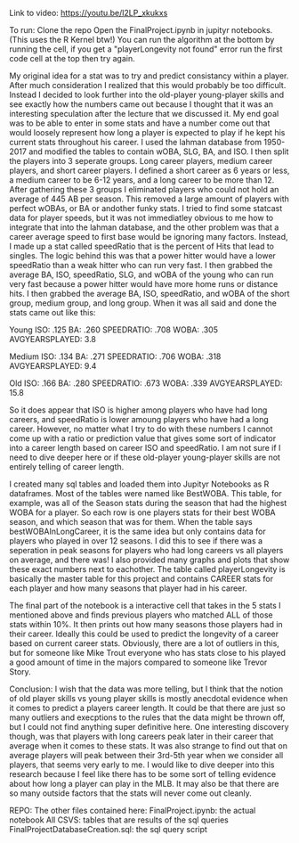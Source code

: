 Link to video: https://youtu.be/l2LP_xkukxs

To run: 
Clone the repo
Open the FinalProject.ipynb in jupityr notebooks. (This uses the R Kernel btw!)
You can run the algorithm at the bottom by running the cell, if you get a "playerLongevity not found" error run the first code cell at the top then 
	try again.

My original idea for a stat was to try and predict consistancy within a player. After
much consideration I realized that this would probably be too difficult. Instead I 
decided to look further into the old-player young-player skills and see exactly how
the numbers came out because I thought that it was an interesting speculation after 
the lecture that we discussed it. My end goal was to be able to enter in some stats
and have a number come out that would loosely represent how long a player is expected to 
play if he kept his current stats throughout his career. I used the lahman database from
1950-2017 and modified the tables to contain wOBA, SLG, BA, and ISO. I then split the players into 3 seperate groups. Long career players, medium career players, and short career players. 
I defined a short career as 6 years or less, a medium career to be 6-12 years, and a long 
career to be more than 12. After gathering these 3 groups I eliminated players who could 
not hold an average of 445 AB per season. This removed a large amount of players with perfect 
wOBAs, or BA or andother funky stats. I tried to find some statcast data for player speeds, but it 
was not immediatley obvious to me how to integrate that into the lahman database, and the other 
problem was that a career average speed to first base would be ignoring many factors. 
Instead, I made up a stat called speedRatio that is the percent of Hits that lead to singles.
The logic behind this was that a power hitter would have a lower speedRatio than a weak hitter
who can run very fast. I then grabbed the average BA, ISO, speedRatio, SLG, and wOBA of the young
who can run very fast because a power hitter would have more home runs or distance hits. 
I then grabbed the average BA, ISO, speedRatio, and wOBA of the short group, medium group, and long group. When it was all said and done the stats came out like 
this:

Young 
ISO: .125 BA: .260 SPEEDRATIO: .708 WOBA: .305 AVGYEARSPLAYED: 3.8

Medium
ISO: .134 BA: .271 SPEEDRATIO: .706 WOBA: .318 AVGYEARSPLAYED: 9.4

Old
ISO: .166 BA: .280 SPEEDRATIO: .673 WOBA: .339 AVGYEARSPLAYED: 15.8

So it does appear that ISO is higher among players who have had long careers, and speedRatio
is lower amoung players who have had a long career. However, no matter what I try to do 
with these numbers I cannot come up with a ratio or prediction value that gives some sort of
indicator into a career length based on career ISO and speedRatio. I am not sure if I need
to dive deeper here or if these old-player young-player skills are not entirely telling of
career length. 

I created many sql tables and loaded them into Jupityr Notebooks as R dataframes. Most of 
the tables were named like BestWOBA. This table, for example, was all of the Season stats
during the season that had the highest WOBA for a player. So each row is one players stats
for their best WOBA season, and which season that was for them. When the table says 
bestWOBAInLongCareer, it is the same idea but only contains data for players who played in
over 12 seasons. I did this to see if there was a seperation in peak seasons for players
who had long careers vs all players on average, and there was! I also provided many
graphs and plots that show these exact numbers next to eachother. The table called
playerLongevity is basically the master table for this project and contains CAREER stats
for each player and how many seasons that player had in his career.

The final part of the notebook is a interactive cell that takes in the 5 stats I mentioned
above and finds previous players who matched ALL of those stats within 10%. It then prints
out how many seasons those players had in their career. Ideally this could be used to predict
the longevity of a career based on current career stats. Obviously, there are a lot of outliers
in this, but for someone like Mike Trout everyone who has stats close to his played a good amount
of time in the majors compared to someone like Trevor Story. 

Conclusion:
I wish that the data was more telling, but I think that the notion of old player skills vs young
player skills is mostly anecdotal evidence when it comes to predict a players career length. 
It could be that there are just so many outliers and execptions to the rules that the data
might be thrown off, but I could not find anything super definitive here. 
One interesting discovery though, was that players with long careers peak later in their career
that average when it comes to these stats. It was also strange to find out that on average players
will peak between their 3rd-5th year when we consider all players, that seems very early to me. 
I would like to dive deeper into this research because I feel like there has to be some sort of 
telling evidence about how long a player can play in the MLB. It may also be that there are so 
many outside factors that the stats will never come out cleanly.   

REPO:
The other files contained here:
FinalProject.ipynb: the actual notebook
All CSVS: tables that are results of the sql queries
FinalProjectDatabaseCreation.sql: the sql query script

